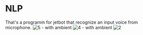 # NLP
That's a programm for jetbot that recognize an input voice from microphone.
![5 - with ambient](https://user-images.githubusercontent.com/126909344/222804132-822decde-921d-452d-a4ee-e95cb50c5345.PNG)
![4 - with ambient](https://user-images.githubusercontent.com/126909344/222804171-548d7e41-7ac1-489a-ab06-e76a9a067841.PNG)
![2](https://user-images.githubusercontent.com/126909344/222804221-6d207733-1449-40e5-a7cb-254bfdb87759.PNG)
